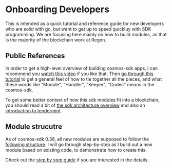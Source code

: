 # Onboarding Developers

This is intended as a quick tutorial and reference guide for new developers
who are solid with go, but want to get up to speed quickluy with SDK programming.
We are focusing here mainly on how to build modules, as that is the majority of
the blockchain work at Regen.

## Public References

In order to get a high-level overview of building cosmos-sdk apps, I can recommend
you [watch this video](https://www.youtube.com/watch?v=pyAmxlzVdqM) if you like that.
Then [go through this tutorial](https://cosmos.network/docs/tutorial/) to get a general
feel of how to tie together all the pieces, and what these words like "Module",
"Handler", "Keeper", "Codec" means in the cosmos-sdk.

To get some better context of how this sdk modules fit into a blockchain, you should
read a bit of [the sdk architecture overview](https://cosmos.network/docs/intro/) and
also an [introduction to tendermint](https://tendermint.com/docs/introduction/what-is-tendermint.html#tendermint-vs-x).

## Module strucutre

As of cosmos-sdk 0.36, all new modules are supposed to follow the
[following structure](https://github.com/cosmos/cosmos-sdk/blob/master/docs/building-modules/structure.md).
I will go through step-by-step as I build out a new module based on existing code, to demonstrate how to
create this.

Check out the [step by step guide](./module_layout.md) if you are interested in the details.
